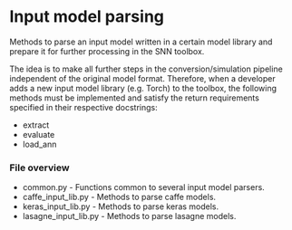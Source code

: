 # Input model parsing

Methods to parse an input model written in a certain model library and prepare 
it for further processing in the SNN toolbox.

The idea is to make all further steps in the conversion/simulation pipeline
independent of the original model format. Therefore, when a developer adds a
new input model library (e.g. Torch) to the toolbox, the following methods must
be implemented and satisfy the return requirements specified in their
respective docstrings:

* extract
* evaluate
* load_ann

### File overview

* common.py - Functions common to several input model parsers.
* caffe_input_lib.py - Methods to parse caffe models.
* keras_input_lib.py - Methods to parse keras models.
* lasagne_input_lib.py - Methods to parse lasagne models.
